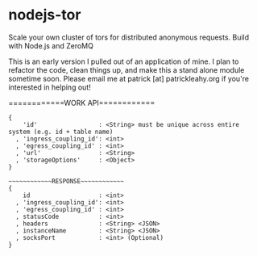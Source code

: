 nodejs-tor
==========

Scale your own cluster of tors for distributed anonymous requests. Build with Node.js and ZeroMQ

This is an early version I pulled out of an application of mine. I plan to refactor the code, clean things up, and make this a stand alone module sometime soon. Please email me at patrick [at] patrickleahy.org if you're interested in helping out!

============WORK API============
~~~~~~~~~~~~REQUEST~~~~~~~~~~~~~
{
    'id'                 : <String> must be unique across entire system (e.g. id + table name)
  , 'ingress_coupling_id': <int> 
  , 'egress_coupling_id' : <int>
  , 'url'                : <String>
  , 'storageOptions'     : <Object>
}

~~~~~~~~~~~~RESPONSE~~~~~~~~~~~~
{
    id                   : <int>
  , 'ingress_coupling_id': <int> 
  , 'egress_coupling_id' : <int>
  , statusCode           : <int>
  , headers              : <String> <JSON>
  , instanceName         : <String> <JSON>
  , socksPort            : <int> (Optional)
}





